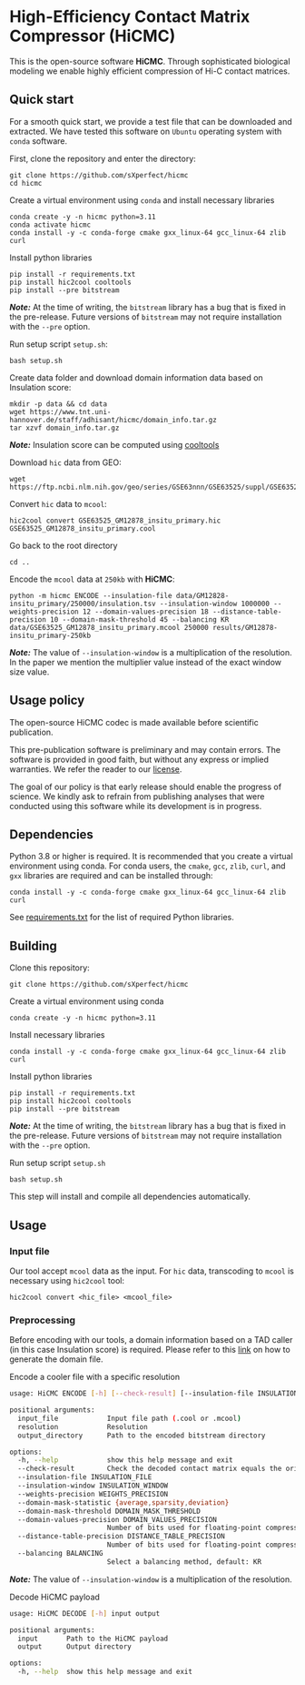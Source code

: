 # High-Efficiency Contact Matrix Compressor (HiCMC)

This is the open-source software **HiCMC**.
Through sophisticated biological modeling we enable highly efficient compression of Hi-C contact matrices.

## Quick start

For a smooth quick start, we provide a test file that can be downloaded and extracted.
We have tested this software on `Ubuntu` operating system with `conda` software.

First, clone the repository and enter the directory:

```shell
git clone https://github.com/sXperfect/hicmc
cd hicmc
```

Create a virtual environment using `conda` and install necessary libraries
```shell
conda create -y -n hicmc python=3.11
conda activate hicmc
conda install -y -c conda-forge cmake gxx_linux-64 gcc_linux-64 zlib curl
```

Install python libraries
```shell
pip install -r requirements.txt
pip install hic2cool cooltools
pip install --pre bitstream
```
***Note:*** At the time of writing, the `bitstream` library has a bug that is fixed in the pre-release. 
Future versions of `bitstream` may not require installation with the `--pre` option.

Run setup script `setup.sh`:
```shell
bash setup.sh
```

Create data folder and download domain information data based on Insulation score:
```shell
mkdir -p data && cd data
wget https://www.tnt.uni-hannover.de/staff/adhisant/hicmc/domain_info.tar.gz 
tar xzvf domain_info.tar.gz
```
***Note:*** Insulation score can be computed using [cooltools](https://cooltools.readthedocs.io/en/latest/notebooks/insulation_and_boundaries.html)

Download `hic` data from GEO:
```shell
wget https://ftp.ncbi.nlm.nih.gov/geo/series/GSE63nnn/GSE63525/suppl/GSE63525%5FGM12878%5Finsitu%5Fprimary%2Ehic
```

Convert `hic` data to `mcool`:
```shell
hic2cool convert GSE63525_GM12878_insitu_primary.hic GSE63525_GM12878_insitu_primary.cool
```

Go back to the root directory
```
cd ..
```

Encode the `mcool` data at `250kb` with **HiCMC**:
```shell
python -m hicmc ENCODE --insulation-file data/GM12828-insitu_primary/250000/insulation.tsv --insulation-window 1000000 --weights-precision 12 --domain-values-precision 18 --distance-table-precision 10 --domain-mask-threshold 45 --balancing KR data/GSE63525_GM12878_insitu_primary.mcool 250000 results/GM12878-insitu_primary-250kb
```
***Note:*** The value of `--insulation-window` is a multiplication of the resolution. In the paper we mention the multiplier value instead of the exact window size value.

## Usage policy

The open-source HiCMC codec is made available before scientific publication.

This pre-publication software is preliminary and may contain errors.
The software is provided in good faith, but without any express or implied warranties.
We refer the reader to our [license](LICENSE).

The goal of our policy is that early release should enable the progress of science.
We kindly ask to refrain from publishing analyses that were conducted using this software while its development is in progress.

## Dependencies

Python 3.8 or higher is required.
It is recommended that you create a virtual environment using conda.
For conda users, the `cmake`, `gcc`, `zlib`, `curl`, and `gxx` libraries are required and can be installed through:

```shell
conda install -y -c conda-forge cmake gxx_linux-64 gcc_linux-64 zlib curl
```

See [requirements.txt](requirements.txt) for the list of required Python libraries.

## Building

Clone this repository:

    git clone https://github.com/sXperfect/hicmc

Create a virtual environment using conda
```shell
conda create -y -n hicmc python=3.11
```

Install necessary libraries
```shell
conda install -y -c conda-forge cmake gxx_linux-64 gcc_linux-64 zlib curl
```

Install python libraries
```shell
pip install -r requirements.txt
pip install hic2cool cooltools
pip install --pre bitstream
```
***Note:*** At the time of writing, the `bitstream` library has a bug that is fixed in the pre-release. 
Future versions of `bitstream` may not require installation with the `--pre` option.

Run setup script `setup.sh`

```shell
bash setup.sh
```

This step will install and compile all dependencies automatically.

## Usage

### Input file
Our tool accept `mcool` data as the input.
For `hic` data, transcoding to `mcool` is necessary using `hic2cool` tool:
```shell
hic2cool convert <hic_file> <mcool_file>
```

### Preprocessing
Before encoding with our tools, a domain information based on a TAD caller (in this case Insulation score) is required.
Please refer to this [link](https://cooltools.readthedocs.io/en/latest/notebooks/insulation_and_boundaries.html) on how to generate the domain file.

Encode a cooler file with a specific resolution
```bash
usage: HiCMC ENCODE [-h] [--check-result] [--insulation-file INSULATION_FILE] [--insulation-window INSULATION_WINDOW] [--weights-precision WEIGHTS_PRECISION] [--domain-mask-statistic {average,sparsity,deviation}] [--domain-mask-threshold DOMAIN_MASK_THRESHOLD] [--domain-values-precision DOMAIN_VALUES_PRECISION] [--distance-table-precision DISTANCE_TABLE_PRECISION] [--balancing BALANCING] input_file resolution output_directory

positional arguments:
  input_file            Input file path (.cool or .mcool)
  resolution            Resolution
  output_directory      Path to the encoded bitstream directory

options:
  -h, --help            show this help message and exit
  --check-result        Check the decoded contact matrix equals the original matrix
  --insulation-file INSULATION_FILE
  --insulation-window INSULATION_WINDOW
  --weights-precision WEIGHTS_PRECISION
  --domain-mask-statistic {average,sparsity,deviation}
  --domain-mask-threshold DOMAIN_MASK_THRESHOLD
  --domain-values-precision DOMAIN_VALUES_PRECISION
                        Number of bits used for floating-point compression
  --distance-table-precision DISTANCE_TABLE_PRECISION
                        Number of bits used for floating-point compression
  --balancing BALANCING
                        Select a balancing method, default: KR
```
***Note:*** The value of `--insulation-window` is a multiplication of the resolution.

Decode HiCMC payload
```bash
usage: HiCMC DECODE [-h] input output

positional arguments:
  input       Path to the HiCMC payload
  output      Output directory

options:
  -h, --help  show this help message and exit
```
